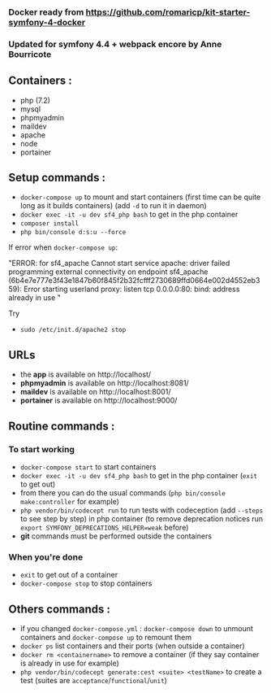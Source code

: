 ### Docker ready from https://github.com/romaricp/kit-starter-symfony-4-docker

### Updated for symfony 4.4 + webpack encore by Anne Bourricote

## Containers :
- php (7.2)
- mysql
- phpmyadmin
- maildev
- apache
- node
- portainer

## Setup commands :
- `docker-compose up` to mount and start containers (first time can be quite long as it builds containers) (add `-d` to run it in daemon)
- `docker exec -it -u dev sf4_php bash` to get in the php container 
- `composer install`
- `php bin/console d:s:u --force`


If error when `docker-compose up`: 

"ERROR: for sf4_apache  Cannot start service apache: driver failed programming external connectivity on endpoint sf4_apache (6b4e7e777e3f43e1847b60f845f2b32fcfff2730689ffd0664e002d4552eb359): Error starting userland proxy: listen tcp 0.0.0.0:80: bind: address already in use
"

Try 
- `sudo /etc/init.d/apache2 stop`

## URLs
- the **app** is available on http://localhost/
- **phpmyadmin** is available on http://localhost:8081/
- **maildev** is available on http://localhost:8001/
- **portainer** is available on http://localhost:9000/

## Routine commands :
### To start working
- `docker-compose start` to start containers
- `docker exec -it -u dev sf4_php bash` to get in the php container (`exit` to get out)
- from there you can do the usual commands (`php bin/console make:controller` for example)
- `php vendor/bin/codecept run` to run tests with codeception (add `--steps` to see step by step) in php container (to remove deprecation notices run `export SYMFONY_DEPRECATIONS_HELPER=weak` before)
- **git** commands must be performed outside the containers

### When you're done
- `exit` to get out of a container
- `docker-compose stop` to stop containers

## Others commands :
- if you changed `docker-compose.yml` : `docker-compose down` to unmount containers and `docker-compose up` to remount them
- `docker ps` list containers and their ports (when outside a container)
- `docker rm <containername>` to remove a container (if they say container is already in use for example)
- `php vendor/bin/codecept generate:cest <suite> <testName>` to create a test (suites are `acceptance`/`functional`/`unit`)